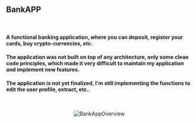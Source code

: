 ## BankAPP
</br>
<h4>A functional banking application, where you can deposit, register your cards, buy crypto-currencies, etc.</h4>
<h4>The application was not built on top of any architecture, only some clean code principles, which made it very difficult to maintain my application and implement new features. </h4>

<h4>The application is not yet finalized, I'm still implementing the functions to edit the user profile, extract, etc..</h4>
</br>
<p align="center">
<img alt='BankAppOverview' src="https://prnt.sc/oozLZGNkBMUU">
</p>